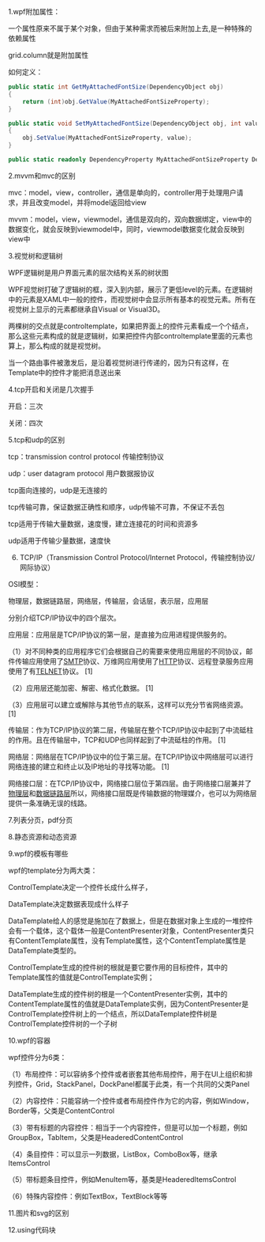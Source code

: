 1.wpf附加属性： 

一个属性原来不属于某个对象，但由于某种需求而被后来附加上去,是一种特殊的依赖属性

grid.column就是附加属性

如何定义：

```c#
public static int GetMyAttachedFontSize(DependencyObject obj)
{
    return (int)obj.GetValue(MyAttachedFontSizeProperty);
}

public static void SetMyAttachedFontSize(DependencyObject obj, int value)
{
    obj.SetValue(MyAttachedFontSizeProperty, value);
}

public static readonly DependencyProperty MyAttachedFontSizeProperty DependencyProperty.RegisterAttached("MyAttachedFontSize", typeof(int),typeof(MyDependencyProperty),new PropertyMetadata(0))
```

2.mvvm和mvc的区别

mvc：model，view，controller，通信是单向的，controller用于处理用户请求，并且改变model，并将model返回给view

mvvm：model，view，viewmodel，通信是双向的，双向数据绑定，view中的数据变化，就会反映到viewmodel中，同时，viewmodel数据变化就会反映到view中



3.视觉树和逻辑树

WPF逻辑树是用户界面元素的层次结构关系的树状图 

WPF视觉树打破了逻辑树的框，深入到内部，展示了更低level的元素。在逻辑树中的元素是XAML中一般的控件，而视觉树中会显示所有基本的视觉元素。所有在视觉树上显示的元素都继承自Visual or Visual3D。 

两棵树的交点就是controltemplate，如果把界面上的控件元素看成一个个结点，那么这些元素构成的就是逻辑树，如果把控件内部controltemplate里面的元素也算上，那么构成的就是视觉树。

当一个路由事件被激发后，是沿着视觉树进行传递的，因为只有这样，在Template中的控件才能把消息送出来



4.tcp开启和关闭是几次握手

开启：三次

关闭：四次



5.tcp和udp的区别

tcp：transmission control protocol 传输控制协议

udp：user datagram protocol 用户数据报协议

tcp面向连接的，udp是无连接的

tcp传输可靠，保证数据正确性和顺序，udp传输不可靠，不保证不丢包

tcp适用于传输大量数据，速度慢，建立连接花的时间和资源多

udp适用于传输少量数据，速度快



6. TCP/IP（Transmission Control Protocol/Internet Protocol，传输控制协议/网际协议） 

OSI模型：

物理层，数据链路层，网络层，传输层，会话层，表示层，应用层

分别介绍TCP/IP协议中的四个层次。

应用层：应用层是TCP/IP协议的第一层，是直接为应用进程提供服务的。

（1）对不同种类的应用程序它们会根据自己的需要来使用应用层的不同协议，邮件传输应用使用了[SMTP](https://baike.baidu.com/item/SMTP/175887?fromModule=lemma_inlink)协议、万维网应用使用了[HTTP](https://baike.baidu.com/item/HTTP/243074?fromModule=lemma_inlink)协议、远程登录服务应用使用了有[TELNET](https://baike.baidu.com/item/TELNET/810597?fromModule=lemma_inlink)协议。 [1]

（2）应用层还能加密、解密、格式化数据。 [1]

（3）应用层可以建立或解除与其他节点的联系，这样可以充分节省网络资源。 [1]

传输层：作为TCP/IP协议的第二层，传输层在整个TCP/IP协议中起到了中流砥柱的作用。且在传输层中，TCP和UDP也同样起到了中流砥柱的作用。 [1]

网络层：网络层在TCP/IP协议中的位于第三层。在TCP/IP协议中网络层可以进行网络连接的建立和终止以及IP地址的寻找等功能。 [1]

网络接口层：在TCP/IP协议中，网络接口层位于第四层。由于网络接口层兼并了[物理层](https://baike.baidu.com/item/物理层/4329158?fromModule=lemma_inlink)和[数据链路层](https://baike.baidu.com/item/数据链路层/4329290?fromModule=lemma_inlink)所以，网络接口层既是传输数据的物理媒介，也可以为网络层提供一条准确无误的线路。



7.列表分页，pdf分页



8.静态资源和动态资源



9.wpf的模板有哪些

wpf的template分为两大类：

ControlTemplate决定一个控件长成什么样子，

DataTemplate决定数据表现成什么样子

DataTemplate给人的感觉是施加在了数据上，但是在数据对象上生成的一堆控件会有一个载体，这个载体一般是ContentPresenter对象，ContentPresenter类只有ContentTemplate属性，没有Template属性，这个ContentTemplate属性是DataTemplate类型的。

ControlTemplate生成的控件树的根就是要它要作用的目标控件，其中的Template属性的值就是ControlTemplate实例；

DataTemplate生成的控件树的根是一个ContentPresenter实例，其中的ContentTemplate属性的值就是DataTemplate实例，因为ContentPresenter是ControlTemplate控件树上的一个结点，所以DataTemplate控件树是ControlTemplate控件树的一个子树



10.wpf的容器

wpf控件分为6类：

（1）布局控件：可以容纳多个控件或者嵌套其他布局控件，用于在UI上组织和排列控件，Grid，StackPanel，DockPanel都属于此类，有一个共同的父类Panel

（2）内容控件：只能容纳一个控件或者布局控件作为它的内容，例如Window，Border等，父类是ContentControl

（3）带有标题的内容控件：相当于一个内容控件，但是可以加一个标题，例如GroupBox，TabItem，父类是HeaderedContentControl

（4）条目控件：可以显示一列数据，ListBox，ComboBox等，继承ItemsControl

（5）带标题条目控件，例如MenuItem等，基类是HeaderedItemsControl

（6）特殊内容控件：例如TextBox，TextBlock等等





11.图片和svg的区别



12.using代码块

